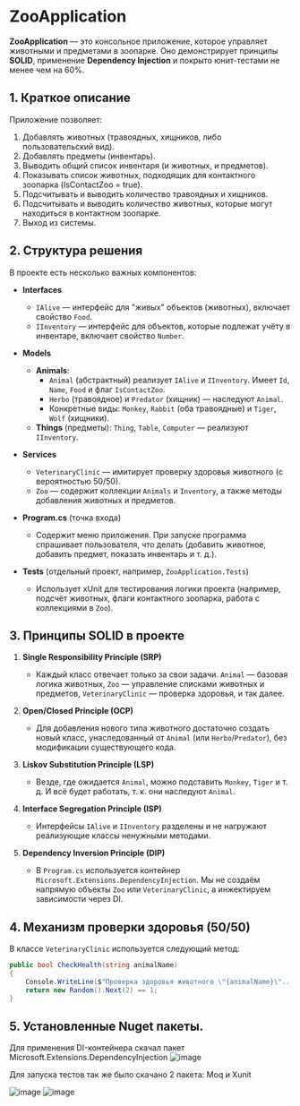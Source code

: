 # ZooApplication

**ZooApplication** — это консольное приложение, которое управляет животными и предметами в зоопарке. Оно демонстрирует принципы **SOLID**, применение **Dependency Injection** и покрыто юнит-тестами не менее чем на 60%.

## 1. Краткое описание

Приложение позволяет:

1. Добавлять животных (травоядных, хищников, либо пользовательский вид).
2. Добавлять предметы (инвентарь).
3. Выводить общий список инвентаря (и животных, и предметов).
4. Показывать список животных, подходящих для контактного зоопарка (IsContactZoo = true).
5. Подсчитывать и выводить количество травоядных и хищников.
6. Подсчитывать и выводить количество животных, которые могут находиться в контактном зоопарке.
7. Выход из системы.

## 2. Структура решения

В проекте есть несколько важных компонентов:

- **Interfaces**  
  - `IAlive` — интерфейс для "живых" объектов (животных), включает свойство `Food`.  
  - `IInventory` — интерфейс для объектов, которые подлежат учёту в инвентаре, включает свойство `Number`.  

- **Models**  
  - **Animals**:  
    - `Animal` (абстрактный) реализует `IAlive` и `IInventory`. Имеет `Id`, `Name`, `Food` и флаг `IsContactZoo`.  
    - `Herbo` (травоядное) и `Predator` (хищник) — наследуют `Animal`.  
    - Конкретные виды: `Monkey`, `Rabbit` (оба травоядные) и `Tiger`, `Wolf` (хищники).  
  - **Things** (предметы): `Thing`, `Table`, `Computer` — реализуют `IInventory`.

- **Services**  
  - `VeterinaryClinic` — имитирует проверку здоровья животного (с вероятностью 50/50).  
  - `Zoo` — содержит коллекции `Animals` и `Inventory`, а также методы добавления животных и предметов.

- **Program.cs** (точка входа)  
  - Содержит меню приложения. При запуске программа спрашивает пользователя, что делать (добавить животное, добавить предмет, показать инвентарь и т. д.).

- **Tests** (отдельный проект, например, `ZooApplication.Tests`)  
  - Использует xUnit для тестирования логики проекта (например, подсчёт животных, флаги контактного зоопарка, работа с коллекциями в `Zoo`).

## 3. Принципы SOLID в проекте

1. **Single Responsibility Principle (SRP)**  
   - Каждый класс отвечает только за свои задачи. `Animal` — базовая логика животных, `Zoo` — управление списками животных и предметов, `VeterinaryClinic` — проверка здоровья, и так далее.

2. **Open/Closed Principle (OCP)**  
   - Для добавления нового типа животного достаточно создать новый класс, унаследованный от `Animal` (или `Herbo`/`Predator`), без модификации существующего кода.

3. **Liskov Substitution Principle (LSP)**  
   - Везде, где ожидается `Animal`, можно подставить `Monkey`, `Tiger` и т. д. И всё будет работать, т. к. они наследуют `Animal`.

4. **Interface Segregation Principle (ISP)**  
   - Интерфейсы `IAlive` и `IInventory` разделены и не нагружают реализующие классы ненужными методами.

5. **Dependency Inversion Principle (DIP)**  
   - В `Program.cs` используется контейнер `Microsoft.Extensions.DependencyInjection`. Мы не создаём напрямую объекты `Zoo` или `VeterinaryClinic`, а инжектируем зависимости через DI.

## 4. Механизм проверки здоровья (50/50)

В классе `VeterinaryClinic` используется следующий метод:

```csharp
public bool CheckHealth(string animalName)
{
    Console.WriteLine($"Проверка здоровья животного \"{animalName}\"...");
    return new Random().Next(2) == 1;
}
```

## 5. Установленные Nuget пакеты.
Для применения DI-контейнера скачал пакет Microsoft.Extensions.DependencyInjection
![image](https://github.com/user-attachments/assets/41a1515d-ebee-47f5-b296-4270c810abc9)

Для запуска тестов так же было скачано 2 пакета: Moq и Xunit

![image](https://github.com/user-attachments/assets/7944df9d-da47-49a6-b883-695d6a78cefa) ![image](https://github.com/user-attachments/assets/773cee45-bfc1-4be4-ad40-ced381202605)

